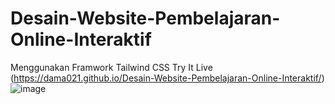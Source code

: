 # Desain-Website-Pembelajaran-Online-Interaktif
Menggunakan Framwork Tailwind CSS
Try It Live (https://dama021.github.io/Desain-Website-Pembelajaran-Online-Interaktif/)
![image](https://user-images.githubusercontent.com/59629557/128453481-ade09ad1-f7ab-4932-b5cf-a644abd6a74d.png)
